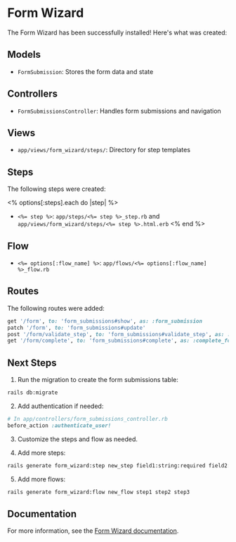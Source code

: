 # Form Wizard

The Form Wizard has been successfully installed! Here's what was created:

## Models

- `FormSubmission`: Stores the form data and state

## Controllers

- `FormSubmissionsController`: Handles form submissions and navigation

## Views

- `app/views/form_wizard/steps/`: Directory for step templates

## Steps

The following steps were created:

<% options[:steps].each do |step| %>
- `<%= step %>`: `app/steps/<%= step %>_step.rb` and `app/views/form_wizard/steps/<%= step %>.html.erb`
<% end %>

## Flow

- `<%= options[:flow_name] %>`: `app/flows/<%= options[:flow_name] %>_flow.rb`

## Routes

The following routes were added:

```ruby
get '/form', to: 'form_submissions#show', as: :form_submission
patch '/form', to: 'form_submissions#update'
post '/form/validate_step', to: 'form_submissions#validate_step', as: :validate_step_form_submission
get '/form/complete', to: 'form_submissions#complete', as: :complete_form_submission
```

## Next Steps

1. Run the migration to create the form submissions table:

```bash
rails db:migrate
```

2. Add authentication if needed:

```ruby
# In app/controllers/form_submissions_controller.rb
before_action :authenticate_user!
```

3. Customize the steps and flow as needed.

4. Add more steps:

```bash
rails generate form_wizard:step new_step field1:string:required field2:select
```

5. Add more flows:

```bash
rails generate form_wizard:flow new_flow step1 step2 step3
```

## Documentation

For more information, see the [Form Wizard documentation](https://github.com/your-username/form_wizard).